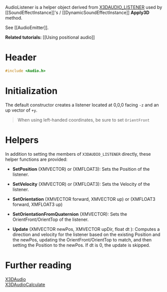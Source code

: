 AudioListener is a helper object derived from [X3DAUDIO_LISTENER](https://docs.microsoft.com/en-us/windows/desktop/api/x3daudio/ns-x3daudio-x3daudio_listener) used by [[SoundEffectInstance]]'s / [[DynamicSoundEffectInstance]] **Apply3D** method.

See [[AudioEmitter]].

**Related tutorials:** [[Using positional audio]]

# Header
```cpp
#include <Audio.h>
```

# Initialization

The default constructor creates a listener located at 0,0,0 facing ``-z`` and an up vector of ``+y``.

> When using left-handed coordinates, be sure to set ``OrientFront``

# Helpers

In addition to setting the members of ``X3DAUDIO_LISTENER`` directly, these helper functions are provided:

* **SetPosition** (XMVECTOR) or (XMFLOAT3): Sets the Position of the listener.

* **SetVelocity** (XMVECTOR) or (XMFLOAT3): Sets the Velocity of the listener.

* **SetOrientation** (XMVECTOR forward, XMVECTOR up) or (XMFLOAT3 forward, XMFLOAT3 up)
* **SetOrientationFromQuaternion** (XMVECTOR): Sets the OrientFront/OrientTop of the listener.

* **Update** (XMVECTOR newPos, XMVECTOR upDir, float dt ): Computes a direction and velocity for the listener based on the existing Position and the newPos, updating the OrientFront/OrientTop to match, and then setting the Position to the newPos. If dt is 0, the update is skipped.

# Further reading
[X3DAudio](https://docs.microsoft.com/en-us/windows/desktop/xaudio2/x3daudio)  
[X3DAudioCalculate](https://docs.microsoft.com/en-us/windows/desktop/api/x3daudio/nf-x3daudio-x3daudiocalculate)
